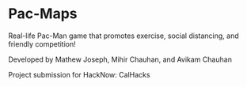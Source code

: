 # Pac-Maps
Real-life Pac-Man game that promotes exercise, social distancing, and friendly competition!

Developed by Mathew Joseph, Mihir Chauhan, and Avikam Chauhan

Project submission for HackNow: CalHacks
